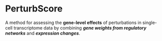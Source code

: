 # PerturbScore
A method for assessing the **gene-level effects** of perturbations in single-cell transcriptome data by combining ***gene weights from regulatory networks*** and ***expression changes***.

